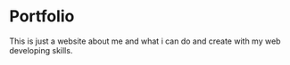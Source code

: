 # Portfolio
This is just a website about me and what i can do and create with my web developing skills.
